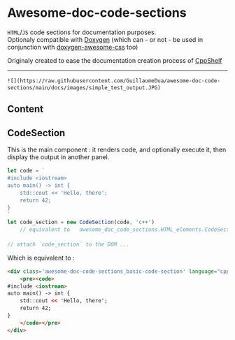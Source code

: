 # Awesome-doc-code-sections

`HTML`/`JS` code sections for documentation purposes.  
Optionaly compatible with [Doxygen](https://doxygen.nl/) (which can - or not - be used in conjunction with [doxygen-awesome-css](https://github.com/jothepro/doxygen-awesome-css) too)

Originaly created to ease the documentation creation process of [CppShelf](https://github.com/GuillaumeDua/CppShelf)

---

    ![](https://raw.githubusercontent.com/GuillaumeDua/awesome-doc-code-sections/main/docs/images/simple_test_output.JPG)

## Content

## CodeSection

This is the main component : it renders code, and optionally execute it, then display the output in another panel.

```js
let code = `
#include <iostream>
auto main() -> int {
    std::cout << 'Hello, there';
    return 42;
}
`
let code_section = new CodeSection(code, 'c++')
    // equivalent to   awesome_doc_code_sections.HTML_elements.CodeSection

// attach `code_section` to the DOM ...
```

Which is equivalent to :

```html
<div class='awesome-doc-code-sections_basic-code-section' language="cpp">
    <pre><code>
#include <iostream>
auto main() -> int {
    std::cout << 'Hello, there';
    return 42;
}
    </code></pre>
</div>
```

